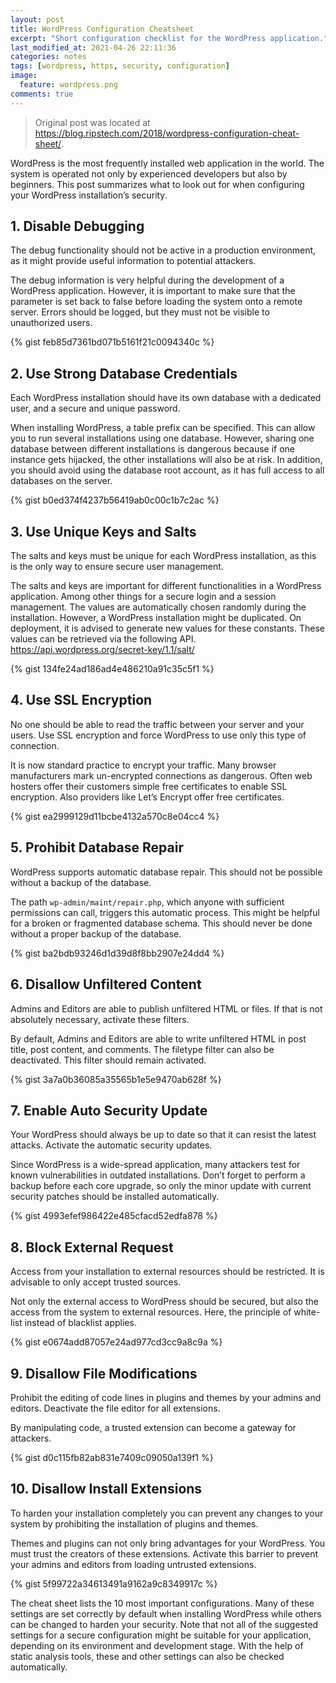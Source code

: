 ```yaml
---
layout: post
title: WordPress Configuration Cheatsheet
excerpt: "Short configuration checklist for the WordPress application."
last_modified_at: 2021-04-26 22:11:36
categories: notes
tags: [wordpress, https, security, configuration]
image:
  feature: wordpress.png
comments: true
---
```


> Original post was located at https://blog.ripstech.com/2018/wordpress-configuration-cheat-sheet/.

WordPress is the most frequently installed web application in the world. The system is operated not only by experienced developers but also by beginners. This post summarizes what to look out for when configuring your WordPress installation’s security.

## 1. Disable Debugging

The debug functionality should not be active in a production environment, as it might provide useful information to potential attackers.

The debug information is very helpful during the development of a WordPress application. However, it is important to make sure that the parameter is set back to false before loading the system onto a remote server. Errors should be logged, but they must not be visible to unauthorized users.

{% gist feb85d7361bd071b5161f21c0094340c %}

## 2. Use Strong Database Credentials

Each WordPress installation should have its own database with a dedicated user, and a secure and unique password.

When installing WordPress, a table prefix can be specified. This can allow you to run several installations using one database. However, sharing one database between different installations is dangerous because if one instance gets hijacked, the other installations will also be at risk. In addition, you should avoid using the database root account, as it has full access to all databases on the server.

{% gist b0ed374f4237b56419ab0c00c1b7c2ac %}

## 3. Use Unique Keys and Salts

The salts and keys must be unique for each WordPress installation, as this is the only way to ensure secure user management.

The salts and keys are important for different functionalities in a WordPress application. Among other things for a secure login and a session management. The values are automatically chosen randomly during the installation. However, a WordPress installation might be duplicated. On deployment, it is advised to generate new values for these constants. These values can be retrieved via the following API. https://api.wordpress.org/secret-key/1.1/salt/

{% gist 134fe24ad186ad4e486210a91c35c5f1 %}

## 4. Use SSL Encryption

No one should be able to read the traffic between your server and your users. Use SSL encryption and force WordPress to use only this type of connection.

It is now standard practice to encrypt your traffic. Many browser manufacturers mark un-encrypted connections as dangerous. Often web hosters offer their customers simple free certificates to enable SSL encryption. Also providers like Let’s Encrypt offer free certificates.

{% gist ea2999129d11bcbe4132a570c8e04cc4 %}

## 5. Prohibit Database Repair

WordPress supports automatic database repair. This should not be possible without a backup of the database.

The path `wp-admin/maint/repair.php`, which anyone with sufficient permissions can call, triggers this automatic process. This might be helpful for a broken or fragmented database schema. This should never be done without a proper backup of the database.

{% gist ba2bdb93246d1d39d8f8bb2907e24dd4 %}

## 6. Disallow Unfiltered Content

Admins and Editors are able to publish unfiltered HTML or files. If that is not absolutely necessary, activate these filters.

By default, Admins and Editors are able to write unfiltered HTML in post title, post content, and comments. The filetype filter can also be deactivated. This filter should remain activated.

{% gist 3a7a0b36085a35565b1e5e9470ab628f %}

## 7. Enable Auto Security Update

Your WordPress should always be up to date so that it can resist the latest attacks. Activate the automatic security updates.

Since WordPress is a wide-spread application, many attackers test for known vulnerabilities in outdated installations. Don’t forget to perform a backup before each core upgrade, so only the minor update with current security patches should be installed automatically.

{% gist 4993efef986422e485cfacd52edfa878 %}

## 8. Block External Request

Access from your installation to external resources should be restricted. It is advisable to only accept trusted sources.

Not only the external access to WordPress should be secured, but also the access from the system to external resources. Here, the principle of white-list instead of blacklist applies.

{% gist e0674add87057e24ad977cd3cc9a8c9a %}

## 9. Disallow File Modifications

Prohibit the editing of code lines in plugins and themes by your admins and editors. Deactivate the file editor for all extensions.

By manipulating code, a trusted extension can become a gateway for attackers.

{% gist d0c115fb82ab831e7409c09050a139f1 %}

## 10. Disallow Install Extensions

To harden your installation completely you can prevent any changes to your system by prohibiting the installation of plugins and themes.

Themes and plugins can not only bring advantages for your WordPress. You must trust the creators of these extensions. Activate this barrier to prevent your admins and editors from loading untrusted extensions.

{% gist 5f99722a34613491a9162a9c8349917c %}

The cheat sheet lists the 10 most important configurations. Many of these settings are set correctly by default when installing WordPress while others can be changed to harden your security. Note that not all of the suggested settings for a secure configuration might be suitable for your application, depending on its environment and development stage. With the help of static analysis tools, these and other settings can also be checked automatically.
